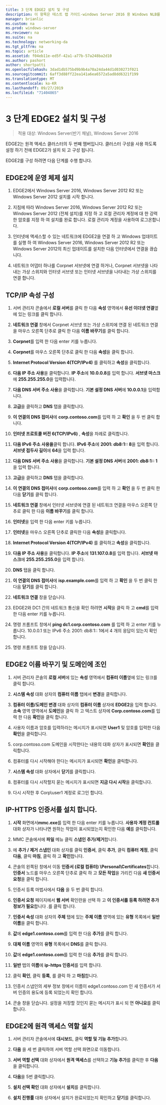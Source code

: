```yaml
---
title: 3 단계 EDGE2 설치 및 구성
description: 이 항목은 테스트 랩 가이드-windows Server 2016 용 Windows NLB를 사용 하는 클러스터의 DirectAccess 시연에 포함 되어 있습니다.
manager: brianlic
ms.custom: na
ms.prod: windows-server
ms.reviewer: na
ms.suite: na
ms.technology: networking-da
ms.tgt_pltfrm: na
ms.topic: article
ms.assetid: f04eb11e-ed5f-42a1-a77b-57a248ba2d10
ms.author: pashort
author: shortpatti
ms.openlocfilehash: 3dad1db575bd9b9b4a70a24da44d1d030273f021
ms.sourcegitcommit: 6aff3d88ff22ea141a6ea6572a5ad8dd6321f199
ms.translationtype: MT
ms.contentlocale: ko-KR
ms.lasthandoff: 09/27/2019
ms.locfileid: "71404865"
---
```

# <a name="step-3-install-and-configure-edge2"></a>3 단계 EDGE2 설치 및 구성

>적용 대상: Windows Server(반기 채널), Windows Server 2016

EDGE2는 원격 액세스 클러스터의 두 번째 멤버입니다. 클러스터 구성을 사용 하도록 설정 하기 전에 EDGE2가 설치 되 고 구성 됩니다.

EDGE2를 구성 하려면 다음 단계를 수행 합니다.

## <a name="installOS"></a>EDGE2에 운영 체제 설치  
  
1.  EDGE2에서 Windows Server 2016, Windows Server 2012 R2 또는 Windows Server 2012 설치를 시작 합니다.  
  
2.  지침에 따라 Windows Server 2016, Windows Server 2012 R2 또는 Windows Server 2012 (전체 설치)를 지정 하 고 로컬 관리자 계정에 대 한 강력한 암호를 지정 하 여 설치를 완료 합니다. 로컬 관리자 계정을 사용하여 로그온합니다.  
  
3.  인터넷에 액세스할 수 있는 네트워크에 EDGE2을 연결 하 고 Windows 업데이트를 실행 하 여 Windows Server 2016, Windows Server 2012 R2 또는 Windows Server 2012의 최신 업데이트를 설치한 다음 인터넷에서 연결을 끊습니다.  
  
4.  네트워크 어댑터 하나를 Corpnet 서브넷에 연결 하거나, Corpnet 서브넷을 나타내는 가상 스위치와 인터넷 서브넷 또는 인터넷 서브넷을 나타내는 가상 스위치를 연결 합니다.  
  
## <a name="TCP"></a>TCP/IP 속성 구성  
  
1.  서버 관리자 콘솔에서 **로컬 서버**를 클릭 한 다음 **속성** 영역에서 **유선 이더넷 연결**옆에 있는 링크를 클릭 합니다.  
  
2.  **네트워크 연결** 창에서 Corpnet 서브넷 또는 가상 스위치에 연결 된 네트워크 연결을 마우스 오른쪽 단추로 클릭 한 다음 **이름 바꾸기**를 클릭 합니다.  
  
3.  **Corpnet**를 입력 한 다음 enter 키를 누릅니다.  
  
4.  **Corpnet**를 마우스 오른쪽 단추로 클릭 한 다음 **속성**을 클릭 합니다.  
  
5.  **Internet Protocol Version 4(TCP/IPv4)** 를 클릭하고 **속성**을 클릭합니다.  
  
6.  **다음 IP 주소 사용**을 클릭합니다. **IP 주소**에 **10.0.0.8**를 입력 합니다. **서브넷 마스크**에 **255.255.255.0**을 입력합니다.  
  
7.  **다음 DNS 서버 주소 사용**을 클릭합니다. **기본 설정 DNS 서버**에 **10.0.0.1**을 입력합니다.  
  
8.  **고급**을 클릭하고 **DNS** 탭을 클릭합니다.  
  
9. **이 연결의 DNS 접미사**에 **corp.contoso.com**를 입력 하 고 **확인** 을 두 번 클릭 합니다.  
  
10. **인터넷 프로토콜 버전 6(TCP/IPv6)** , **속성**을 차례로 클릭합니다.  
  
11. **다음 IPv6 주소 사용을**클릭 합니다. **IPv6 주소**에 **2001: db8:1:: 8**을 입력 합니다. **서브넷 접두사 길이**에 **64**을 입력 합니다.  
  
12. **다음 DNS 서버 주소 사용**을 클릭합니다. **기본 설정 DNS 서버**에 **2001: db8:1:: 1**을 입력 합니다.  
  
13. **고급**을 클릭하고 **DNS** 탭을 클릭합니다.  
  
14. **이 연결의 DNS 접미사**에 **corp.contoso.com**를 입력 하 고 **확인** 을 두 번 클릭 한 다음 **닫기**를 클릭 합니다.  
  
15. **네트워크 연결** 창에서 인터넷 서브넷에 연결 된 네트워크 연결을 마우스 오른쪽 단추로 클릭 한 다음 **이름 바꾸기**를 클릭 합니다.  
  
16. **인터넷**을 입력 한 다음 enter 키를 누릅니다.  
  
17. **인터넷**을 마우스 오른쪽 단추로 클릭한 다음 **속성**을 클릭합니다.  
  
18. **Internet Protocol Version 4(TCP/IPv4)** 를 클릭하고 **속성**을 클릭합니다.  
  
19. **다음 IP 주소 사용**을 클릭합니다. **IP 주소**에 **131.107.0.8**를 입력 합니다. **서브넷 마스크**에 **255.255.255.0**을 입력 합니다.  
  
20. **DNS** 탭을 클릭 합니다.  
  
21. **이 연결의 DNS 접미사**에 **isp.example.com**를 입력 하 고 **확인** 을 두 번 클릭 한 다음 **닫기**를 클릭 합니다.  
  
22. **네트워크 연결** 창을 닫습니다.  
  
23. EDGE2와 DC1 간의 네트워크 통신을 확인 하려면 **시작**을 클릭 하 고 **cmd**를 입력 한 다음 enter 키를 누릅니다.  
  
24. 명령 프롬프트 창에서 **ping dc1.corp.contoso.com** 를 입력 하 고 enter 키를 누릅니다. 10.0.0.1 또는 IPv6 주소 2001: db8:1:: 1에서 4 개의 응답이 있는지 확인 합니다.  
  
25. 명령 프롬프트 창을 닫습니다.  
  
## <a name="rename"></a>EDGE2 이름 바꾸기 및 도메인에 조인  
  
1.  서버 관리자 콘솔의 **로컬 서버**에 있는 **속성** 영역에서 **컴퓨터 이름**옆에 있는 링크를 클릭 합니다.  
  
2.  **시스템 속성** 대화 상자의 **컴퓨터 이름** 탭에서 **변경**을 클릭합니다.  
  
3.  **컴퓨터 이름/도메인 변경** 대화 상자의 **컴퓨터 이름** 상자에 **EDGE2**을 입력 합니다. **소속** 영역 영역에서 **도메인**을 클릭 하 고 텍스트 상자에 **Corp.contoso.com**를 입력 한 다음 **확인**을 클릭 합니다.  
  
4.  사용자 이름과 암호를 입력하라는 메시지가 표시되면 **User1** 및 암호를 입력한 다음 **확인**을 클릭합니다.  
  
5.  corp.contoso.com 도메인을 시작한다는 내용의 대화 상자가 표시되면 **확인**을 클릭합니다.  
  
6.  컴퓨터를 다시 시작해야 한다는 메시지가 표시되면 **확인**을 클릭합니다.  
  
7.  **시스템 속성** 대화 상자에서 **닫기**를 클릭합니다.  
  
8.  컴퓨터를 다시 시작할지 묻는 메시지가 표시되면 **지금 다시 시작**을 클릭합니다.  
  
9. 다시 시작한 후 Corp\user1 계정로 로그인 합니다.  
  
## <a name="IPHTTPSCert"></a>IP-HTTPS 인증서를 설치 합니다.  
  
1.  **시작** 화면에서**mmc.exe**를 입력 한 다음 enter 키를 누릅니다. **사용자 계정 컨트롤** 대화 상자가 나타나면 원하는 작업이 표시되었는지 확인한 다음 **예**를 클릭합니다.  
  
2.  MMC 콘솔에서에 **파일** 메뉴 클릭 **스냅인 추가/제거**합니다.  
  
3.  에 **추가 / 제거 스냅인** 대화 상자를 클릭 **인증서**, 클릭 **추가**, 클릭 **컴퓨터 계정**, 클릭 **다음**, 클릭 **마침**, 클릭 하 고 **확인**합니다.  
  
4.  콘솔의 왼쪽된 창에서 이동 **인증서 (로컬 컴퓨터) \Personal\Certificates**합니다. **인증서** 노드를 마우스 오른쪽 단추로 클릭 하 고 **모든 작업**을 가리킨 다음 **새 인증서 요청**을 클릭 합니다.  
  
5.  인증서 등록 마법사에서 **다음** 을 두 번 클릭 합니다.  
  
6.  **인증서 요청** 페이지에서 **웹 서버** 확인란을 선택 하 고 **이 인증서를 등록 하려면 추가 정보가 필요**합니다 .를 클릭 합니다.  
  
7.  **인증서 속성** 대화 상자의 **주체** 탭에 있는 **주체 이름** 영역에 있는 **유형** 목록에서 **일반 이름**을 클릭 합니다.  
  
8.  **값**에 **edge1.contoso.com**를 입력 한 다음 **추가**를 클릭 합니다.  
  
9. **대체 이름** 영역의 **유형** 목록에서 **DNS**를 클릭 합니다.  
  
10. **값**에 **edge1.contoso.com**를 입력 한 다음 **추가**를 클릭 합니다.  
  
11. **일반** 탭의 **이름**에 **ip-https 인증서**를 입력 합니다.  
  
12. 클릭 **확인**, 클릭 **등록**, 를 클릭 하 고 **마침**합니다.  
  
13. 인증서 스냅인의 세부 정보 창에서 이름이 edge1.contoso.com 인 새 인증서가 서버 인증의 용도에 등록 되었는지 확인 합니다.  
  
14. 콘솔 창을 닫습니다. 설정을 저장할 것인지 묻는 메시지가 표시 되 면 **아니요**를 클릭 합니다.  
  
## <a name="InstallDA"></a>EDGE2에 원격 액세스 역할 설치  
  
1.  서버 관리자 콘솔에서에 **대시보드**, 클릭 **역할 및 기능 추가**합니다.  
  
2.  **다음** 을 세 번 클릭하여 서버 역할 선택 화면으로 이동합니다.  
  
3.  **서버 역할 선택** 대화 상자에서 **원격 액세스**를 선택하고 **기능 추가**를 클릭한 후 **다음**을 클릭합니다.  
  
4.  **다음**을 5번 클릭합니다.  
  
5.  **설치 선택 확인** 대화 상자에서 **설치**를 클릭합니다.  
  
6.  **설치 진행률** 대화 상자에서 설치가 완료되었는지 확인하고 **닫기**를 클릭합니다.  
  


